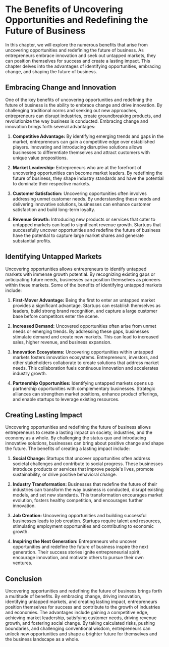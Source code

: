 The Benefits of Uncovering Opportunities and Redefining the Future of Business
=========================================================================================

In this chapter, we will explore the numerous benefits that arise from uncovering opportunities and redefining the future of business. As entrepreneurs embrace innovation and seek out untapped markets, they can position themselves for success and create a lasting impact. This chapter delves into the advantages of identifying opportunities, embracing change, and shaping the future of business.

Embracing Change and Innovation
-------------------------------

One of the key benefits of uncovering opportunities and redefining the future of business is the ability to embrace change and drive innovation. By challenging traditional norms and seeking out new approaches, entrepreneurs can disrupt industries, create groundbreaking products, and revolutionize the way business is conducted. Embracing change and innovation brings forth several advantages:

1. **Competitive Advantage:** By identifying emerging trends and gaps in the market, entrepreneurs can gain a competitive edge over established players. Innovating and introducing disruptive solutions allows businesses to differentiate themselves and attract customers with unique value propositions.

2. **Market Leadership:** Entrepreneurs who are at the forefront of uncovering opportunities can become market leaders. By redefining the future of business, they shape industry standards and have the potential to dominate their respective markets.

3. **Customer Satisfaction:** Uncovering opportunities often involves addressing unmet customer needs. By understanding these needs and delivering innovative solutions, businesses can enhance customer satisfaction and build long-term loyalty.

4. **Revenue Growth:** Introducing new products or services that cater to untapped markets can lead to significant revenue growth. Startups that successfully uncover opportunities and redefine the future of business have the potential to capture large market shares and generate substantial profits.

Identifying Untapped Markets
----------------------------

Uncovering opportunities allows entrepreneurs to identify untapped markets with immense growth potential. By recognizing existing gaps or anticipating future needs, businesses can position themselves as pioneers within these markets. Some of the benefits of identifying untapped markets include:

1. **First-Mover Advantage:** Being the first to enter an untapped market provides a significant advantage. Startups can establish themselves as leaders, build strong brand recognition, and capture a large customer base before competitors enter the scene.

2. **Increased Demand:** Uncovered opportunities often arise from unmet needs or emerging trends. By addressing these gaps, businesses stimulate demand and create new markets. This can lead to increased sales, higher revenue, and business expansion.

3. **Innovation Ecosystems:** Uncovering opportunities within untapped markets fosters innovation ecosystems. Entrepreneurs, investors, and other stakeholders collaborate to create solutions that address market needs. This collaboration fuels continuous innovation and accelerates industry growth.

4. **Partnership Opportunities:** Identifying untapped markets opens up partnership opportunities with complementary businesses. Strategic alliances can strengthen market positions, enhance product offerings, and enable startups to leverage existing resources.

Creating Lasting Impact
-----------------------

Uncovering opportunities and redefining the future of business allows entrepreneurs to create a lasting impact on society, industries, and the economy as a whole. By challenging the status quo and introducing innovative solutions, businesses can bring about positive change and shape the future. The benefits of creating a lasting impact include:

1. **Social Change:** Startups that uncover opportunities often address societal challenges and contribute to social progress. These businesses introduce products or services that improve people's lives, promote sustainability, or drive positive behavioral change.

2. **Industry Transformation:** Businesses that redefine the future of their industries can transform the way business is conducted, disrupt existing models, and set new standards. This transformation encourages market evolution, fosters healthy competition, and encourages further innovation.

3. **Job Creation:** Uncovering opportunities and building successful businesses leads to job creation. Startups require talent and resources, stimulating employment opportunities and contributing to economic growth.

4. **Inspiring the Next Generation:** Entrepreneurs who uncover opportunities and redefine the future of business inspire the next generation. Their success stories ignite entrepreneurial spirit, encourage innovation, and motivate others to pursue their own ventures.

Conclusion
----------

Uncovering opportunities and redefining the future of business brings forth a multitude of benefits. By embracing change, driving innovation, identifying untapped markets, and creating lasting impact, entrepreneurs position themselves for success and contribute to the growth of industries and economies. The advantages include gaining a competitive edge, achieving market leadership, satisfying customer needs, driving revenue growth, and fostering social change. By taking calculated risks, pushing boundaries, and challenging conventional wisdom, entrepreneurs can unlock new opportunities and shape a brighter future for themselves and the business landscape as a whole.
